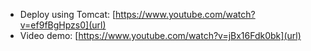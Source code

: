 - Deploy using Tomcat:
[https://www.youtube.com/watch?v=ef9fBgHpzs0](url)
- Video demo:
[https://www.youtube.com/watch?v=jBx16Fdk0bk](url)
